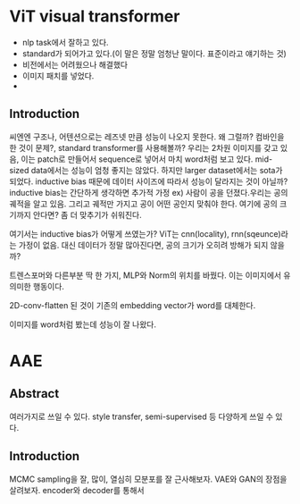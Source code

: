 # ViT visual transformer
- nlp task에서 잘하고 있다.
- standard가 되어가고 있다.(이 말은 정말 엄청난 말이다. 표준이라고 얘기하는 것)
- 비전에서는 어려웠으나 해결했다
- 이미지 패치를 넣었다.
-

## Introduction
씨엔엔 구조나, 어텐션으로는 레즈넷 만큼 성능이 나오지 못한다. 왜 그럴까?
컴바인을 한 것이 문제?, standard transformer를 사용해볼까?
우리는 2차원 이미지를 갖고 있음, 이는 patch로 만들어서 sequence로 넣어서 마치 word처럼 보고 있다.
mid-sized data에서는 성능이 엄청 좋지는 않았다. 하지만 larger dataset에서는 sota가 되었다.
inductive bias 때문에 데이터 사이즈에 따라서 성능이 달라지는 것이 아닐까?
inductive bias는 간단하게 생각하면 추가적 가정
ex) 사람이 공을 던졌다.우리는 공의 궤적을 알고 있음. 그리고 궤적만 가지고 공이 어떤 공인지 맞춰야 한다.
여기에 공의 크기까지 안다면? 좀 더 맞추기가 쉬워진다.  

여기서는 inductive bias가 어떻게 쓰였는가? ViT는 cnn(locality), rnn(sqeunce)라는 가정이 없음.
대신 데이터가 정말 많아진다면, 공의 크기가 오히려 방해가 되지 않을까? 

트렌스포머와 다른부분 딱 한 가지, MLP와 Norm의 위치를 바꿨다. 이는 이미지에서 유의미한 행동이다.

2D-conv-flatten 된 것이 기존의 embedding vector가 word를 대체한다.

이미지를 word처럼 봤는데 성능이 잘 나왔다.

# AAE

## Abstract
여러가지로 쓰일 수 있다. style transfer, semi-supervised 등 다양하게 쓰일 수 있다.

## Introduction
MCMC sampling을 잘, 많이, 열심히 모분포를 잘 근사해보자.
VAE와 GAN의 장점을 살려보자.
encoder와 decoder를 통해서


